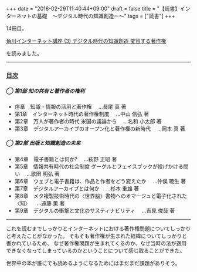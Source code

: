 +++
date = "2016-02-29T11:40:44+09:00"
draft = false
title = "【読書】インターネットの基礎　〜デジタル時代の知識創造ー〜"
tags = ["読書"]
+++

14冊目。

<a  href="http://www.amazon.co.jp/gp/product/404653883X/ref=as_li_qf_sp_asin_tl?ie=UTF8&camp=247&creative=1211&creativeASIN=404653883X&linkCode=as2&tag=kotazi-22">角川インターネット講座 (3) デジタル時代の知識創造 変容する著作権</a><img src="http://ir-jp.amazon-adsystem.com/e/ir?t=kotazi-22&l=as2&o=9&a=404653883X" width="1" height="1" border="0" alt="" style="border:none !important; margin:0px !important;" />

を読みました。

<hr>

### [目次](http://kci-salon.jp/books/03/)

##### ◯ 第1部 知の共有と著作者の権利

- 序章　知識・情報の活用と著作権	　…長尾 真 著
- 第1章　インターネット時代の著作権制度	　…中山 信弘 著
- 第2章　万人が著作者の時代 米国の議論から	　…名和 小太郎 著
- 第3章　デジタルアーカイブのオープン化と著作権の新時代	　…岡本 真 著

##### ◯ 第2部 出版と知識創造の未来
- 第4章　電子書籍とは何か?	　…萩野 正昭 著
- 第5章　情報共有時代の社会制度 グーグルとフェイスブックが投げかける問い	　…歌田 明弘 著
- 第6章　ウェブと電子書籍は、作品と作者をどう変えたか	　…仲俣 暁生 著
- 第7章　デジタルアーカイブとは何か	　…杉本 重雄 著
- 第8章　メタ複製技術時代の〈世界脳〉書物へのオマージュと電子化された〈知〉	　…遠藤 薫 著
- 第9章　デジタルの衝撃と文化のサスティナビリティ	　…吉見 俊哉 著

<hr>

これを読むまでしっかりとインターネットにおける著作権問題についてしっかりと考えたことがなかった。
そもそも著作権が生まれた経緯についてしっかりと書かれているため、
なぜ著作権問題が生まれてくるのか、なぜ当時の法が適用できなくなってしまっているのかということについて感じ取ることができた。

世界中の本が誰にでも読めるようになるためにはまだまだ課題がありそう。
